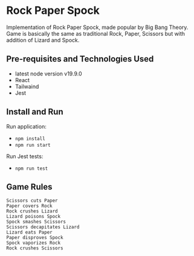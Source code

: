 # Rock Paper Spock

Implementation of Rock Paper Spock, made popular by Big Bang Theory. Game is basically the same as traditional Rock, Paper, Scissors but with addition of Lizard and Spock. 

## Pre-requisites and Technologies Used

- latest node version v19.9.0
- React
- Tailwaind
- Jest

## Install and Run

Run application:
- `npm install`
- `npm run start`

Run Jest tests:
- `npm run test`

## Game Rules
```
Scissors cuts Paper
Paper covers Rock
Rock crushes Lizard
Lizard poisons Spock
Spock smashes Scissors
Scissors decapitates Lizard
Lizard eats Paper
Paper disproves Spock
Spock vaporizes Rock
Rock crushes Scissors
```